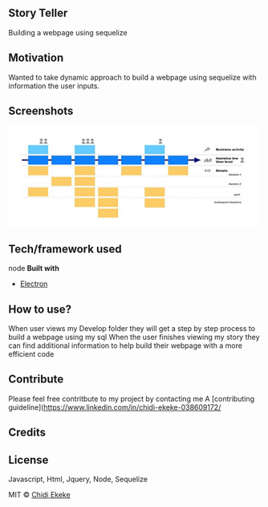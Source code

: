 ## Story Teller
Building a webpage using sequelize
## Motivation
Wanted to take dynamic approach to build a webpage using sequelize with information the user inputs.
## Screenshots

<img src="sequelize-pic.jpg" alt="sequelize" width="500" height="200">

## Tech/framework used
node
<b>Built with</b>
- [Electron](https://electron.atom.io)


## How to use?
When user views my Develop folder they will get a step by step process to build a webpage using my sql
When the user finishes viewing my story they can find additional information to help
build their webpage with a more efficient code

## Contribute

Please feel free contritbute to my project by contacting me  A [contributing guideline](https://www.linkedin.com/in/chidi-ekeke-038609172/
## Credits


## License
Javascript, Html, Jquery, Node, Sequelize

MIT © [Chidi Ekeke]()
